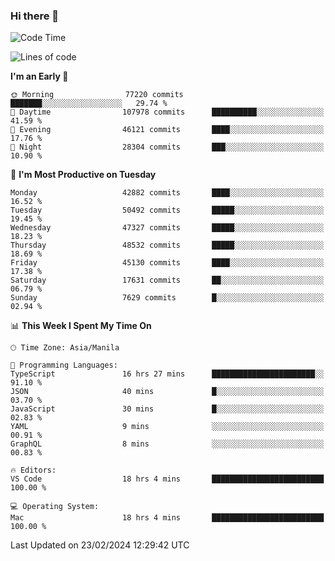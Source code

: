 ### Hi there 👋

<!--START_SECTION:waka-->
![Code Time](http://img.shields.io/badge/Code%20Time-4%2C908%20hrs%2059%20mins-blue)

![Lines of code](https://img.shields.io/badge/From%20Hello%20World%20I%27ve%20Written-116.1%20million%20lines%20of%20code-blue)

**I'm an Early 🐤** 

```text
🌞 Morning                77220 commits       ███████░░░░░░░░░░░░░░░░░░   29.74 % 
🌆 Daytime                107978 commits      ██████████░░░░░░░░░░░░░░░   41.59 % 
🌃 Evening                46121 commits       ████░░░░░░░░░░░░░░░░░░░░░   17.76 % 
🌙 Night                  28304 commits       ███░░░░░░░░░░░░░░░░░░░░░░   10.90 % 
```
📅 **I'm Most Productive on Tuesday** 

```text
Monday                   42882 commits       ████░░░░░░░░░░░░░░░░░░░░░   16.52 % 
Tuesday                  50492 commits       █████░░░░░░░░░░░░░░░░░░░░   19.45 % 
Wednesday                47327 commits       █████░░░░░░░░░░░░░░░░░░░░   18.23 % 
Thursday                 48532 commits       █████░░░░░░░░░░░░░░░░░░░░   18.69 % 
Friday                   45130 commits       ████░░░░░░░░░░░░░░░░░░░░░   17.38 % 
Saturday                 17631 commits       ██░░░░░░░░░░░░░░░░░░░░░░░   06.79 % 
Sunday                   7629 commits        █░░░░░░░░░░░░░░░░░░░░░░░░   02.94 % 
```


📊 **This Week I Spent My Time On** 

```text
🕑︎ Time Zone: Asia/Manila

💬 Programming Languages: 
TypeScript               16 hrs 27 mins      ███████████████████████░░   91.10 % 
JSON                     40 mins             █░░░░░░░░░░░░░░░░░░░░░░░░   03.70 % 
JavaScript               30 mins             █░░░░░░░░░░░░░░░░░░░░░░░░   02.83 % 
YAML                     9 mins              ░░░░░░░░░░░░░░░░░░░░░░░░░   00.91 % 
GraphQL                  8 mins              ░░░░░░░░░░░░░░░░░░░░░░░░░   00.83 % 

🔥 Editors: 
VS Code                  18 hrs 4 mins       █████████████████████████   100.00 % 

💻 Operating System: 
Mac                      18 hrs 4 mins       █████████████████████████   100.00 % 
```


 Last Updated on 23/02/2024 12:29:42 UTC
<!--END_SECTION:waka-->


<!--
**rad182/rad182** is a ✨ _special_ ✨ repository because its `README.md` (this file) appears on your GitHub profile.

Here are some ideas to get you started:

- 🔭 I’m currently working on ...
- 🌱 I’m currently learning ...
- 👯 I’m looking to collaborate on ...
- 🤔 I’m looking for help with ...
- 💬 Ask me about ...
- 📫 How to reach me: ...
- 😄 Pronouns: ...
- ⚡ Fun fact: ...
-->
